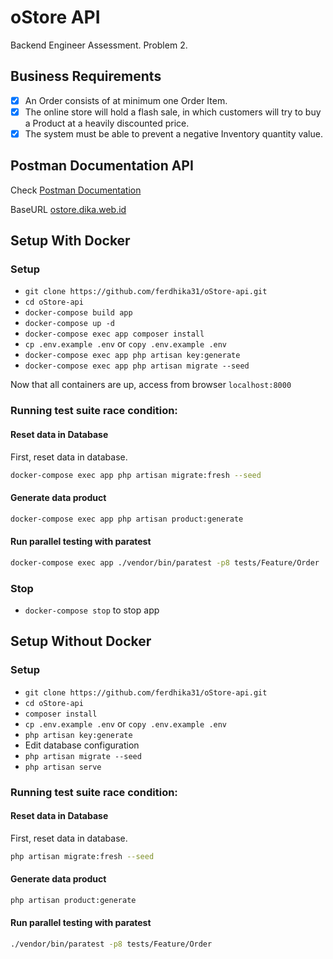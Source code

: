 # oStore API

Backend Engineer Assessment. Problem 2.

## Business Requirements

- [x] An Order consists of at minimum one Order Item.
- [x] The online store will hold a flash sale, in which customers will try to buy a Product at a heavily discounted price.
- [x] The system must be able to prevent a negative Inventory quantity value.

## Postman Documentation API

Check [Postman Documentation](https://documenter.getpostman.com/view/12023164/TVmS8awr) 

BaseURL [ostore.dika.web.id](http://ostore.dika.web.id) 

## Setup With Docker

### Setup

- `git clone https://github.com/ferdhika31/oStore-api.git`
- `cd oStore-api`
- `docker-compose build app`
- `docker-compose up -d`
- `docker-compose exec app composer install`
- `cp .env.example .env` or `copy .env.example .env`
- `docker-compose exec app php artisan key:generate`
- `docker-compose exec app php artisan migrate --seed`

Now that all containers are up, access from browser `localhost:8000`

### Running test suite race condition:

#### Reset data in Database
First, reset data in database.
```bash
docker-compose exec app php artisan migrate:fresh --seed
```

#### Generate data product
```bash
docker-compose exec app php artisan product:generate
```

#### Run parallel testing with paratest
```bash
docker-compose exec app ./vendor/bin/paratest -p8 tests/Feature/Order
```

### Stop 
- `docker-compose stop` to stop app


## Setup Without Docker

### Setup

- `git clone https://github.com/ferdhika31/oStore-api.git`
- `cd oStore-api`
- `composer install`
- `cp .env.example .env` or `copy .env.example .env`
- `php artisan key:generate`
- Edit database configuration
- `php artisan migrate --seed`
- `php artisan serve`

### Running test suite race condition:

#### Reset data in Database
First, reset data in database.
```bash
php artisan migrate:fresh --seed
```

#### Generate data product
```bash
php artisan product:generate
```

#### Run parallel testing with paratest
```bash
./vendor/bin/paratest -p8 tests/Feature/Order
```